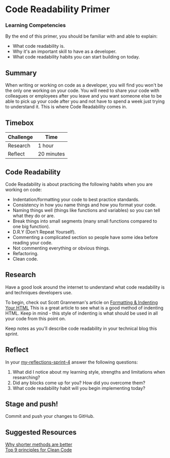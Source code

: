 # Code Readability Primer

### Learning Competencies 
By the end of this primer, you should be familiar with and able to explain:

- What code readability is.
- Why it's an important skill to have as a developer.
- What code readability habits you can start building on today.


## Summary
When writing or working on code as a developer, you will find you won't be the only one working on your code. You will need to share your code with colleagues or employees after you leave and you want someone else to be able to pick up your code after you and not have to spend a week just trying to understand it.  This is where Code Readability comes in.

## Timebox 

Challenge | Time|
------------|----------|
Research | 1 hour
Reflect | 20 minutes

## Code Readability 
Code Readability is about practicing the following habits when you are working on code:
- Indentation/formatting your code to best practice standards.
- Consistency in how you name things and how you format your code.
- Naming things well (things like functions and variables) so you can tell what they do or are.
- Break things into small segments (many small functions compared to one big function).
- D.R.Y (Don't Repeat Yourself).
- Commenting a complicated section so people have some idea before reading your code.
- Not commenting everything or obvious things.
- Refactoring.
- Clean code.

## Research 
Have a good look around the internet to understand what code readability is and techniques developers use.

To begin, check out Scott Granneman's article on [Formatting & Indenting Your HTML](https://www.granneman.com/webdev/coding/formatting-and-indenting-your-html) This is a great article to see what is a good method of indenting HTML.  Keep in mind - this style of indenting is what should be used in all your code from this point on.

Keep notes as you'll describe code readability in your technical blog this sprint. 

## Reflect 
In your [my-reflections-sprint-4](my-reflections-sprint-4.md) answer the following questions: 

1. What did I notice about my learning style, strengths and limitations when researching? 
2. Did any blocks come up for you? How did you overcome them?  
3. What code readability habit will you begin implementing today?

## Stage and push! 
Commit and push your changes to GitHub. 

## Suggested Resources
[Why shorter methods are better](https://silkandspinach.net/2013/01/30/why-shorter-methods-are-better/)\
[Top 9 principles for Clean Code](http://blog.goyello.com/2013/01/21/top-9-principles-clean-code/)
